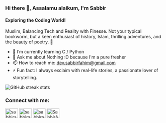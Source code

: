 ### Hi there 👋, Assalamu alaikum, I'm Sabbir
#### Exploring the Coding World!
Muslim, Balancing Tech and Reality with Finesse. Not your typical bookworm, but a keen enthusiast of history, Islam, thrilling adventures, and the beauty of poetry. 🌟

- 🌱 I’m currently learning C / Python 
- 💬 Ask me about Nothing :D because I'm a pure fresher 
- 📫 How to reach me: dev.sabbirfahim@gmail.com 
- ⚡ Fun fact:  I always exclaim with real-life stories, a passionate lover of storytelling. 

![GitHub streak stats](https://streak-stats.demolab.com/?user=sabbirahmedfahim)  

<h3 align="left">Connect with me:</h3>
<p align="left">
<a href="https://twitter.com/sabbirahmed_f" target="blank"><img align="center" src="https://raw.githubusercontent.com/rahuldkjain/github-profile-readme-generator/master/src/images/icons/Social/twitter.svg" alt="sabbirahmed_f" height="30" width="40" /></a>
<a href="https://linkedin.com/in/sabbirahmedfahim" target="blank"><img align="center" src="https://raw.githubusercontent.com/rahuldkjain/github-profile-readme-generator/master/src/images/icons/Social/linked-in-alt.svg" alt="sabbirahmedfahim" height="30" width="40" /></a>
<a href="https://www.youtube.com/@SabbirAhmed_F" target="blank"><img align="center" src="https://raw.githubusercontent.com/rahuldkjain/github-profile-readme-generator/master/src/images/icons/Social/youtube.svg" alt="sabbirahmed_f" height="30" width="40" /></a>
<a href="https://t.me/SabbirAhmedFahim" target="blank"><img align="center" src="https://raw.githubusercontent.com/rahuldkjain/github-profile-readme-generator/master/src/images/icons/Social/telegram.svg" alt="SabbirAhmedFahim" height="30" width="40" /></a>
</p>
